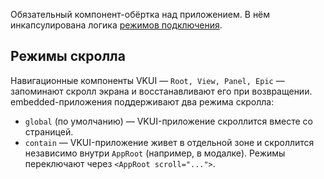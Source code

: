 Обязательный компонент-обёртка над приложением. В нём инкапсулирована логика [режимов подключения](https://inomdzhon.github.io/VKUI/#/Modes).

## Режимы скролла

Навигационные компоненты VKUI — `Root, View, Panel, Epic` — запоминают скролл экрана и восстанавливают его при возвращении. embedded-приложения поддерживают два режима скролла:

- `global` (по умолчанию) — VKUI-приложение скроллится вместе со страницей.
- `contain` — VKUI-приложение живет в отдельной зоне и скроллится независимо внутри `AppRoot` (например, в модалке).
  Режимы переключают через `<AppRoot scroll="...">`.

